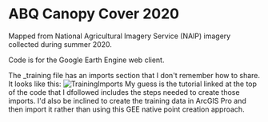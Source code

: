 # ABQ Canopy Cover 2020
Mapped from National Agricultural Imagery Service (NAIP) imagery collected during summer 2020.

Code is for the Google Earth Engine web client.

The _training file has an imports section that I don't remember how to share. It looks like this:
![TrainingImports](https://github.com/sbassett/ABQ-Canopy-Cover-2020/assets/3913946/cf02857e-3424-4e20-b531-fb6438764b6b)
My guess is the tutorial linked at the top of the code that I dfollowed includes the steps needed to create those imports.
I'd also be inclined to create the training data in ArcGIS Pro and then import it rather than using this GEE native point creation approach.

